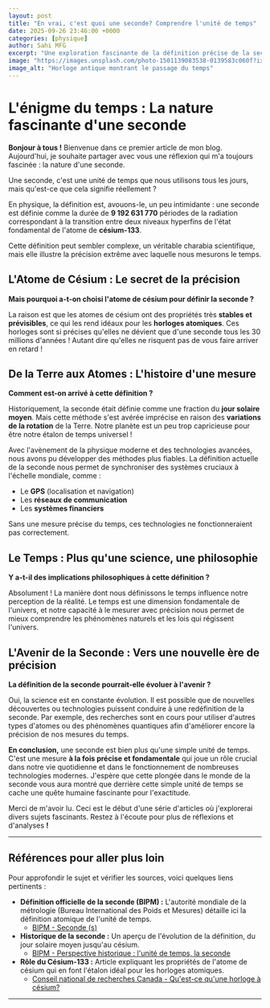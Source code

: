 ```yaml
---
layout: post
title: "En vrai, c'est quoi une seconde? Comprendre l'unité de temps"
date: 2025-09-26 23:46:00 +0000
categories: [physique]
author: Sahi MFG
excerpt: "Une exploration fascinante de la définition précise de la seconde et de son importance en physique moderne."
image: "https://images.unsplash.com/photo-1501139083538-0139583c060f?ixlib=rb-4.0.3&auto=format&fit=crop&w=1200&h=630&q=80"
image_alt: "Horloge antique montrant le passage du temps"
---
```





# L'énigme du temps : La nature fascinante d'une seconde

**Bonjour à tous !** Bienvenue dans ce premier article de mon blog. Aujourd'hui, je souhaite partager avec vous une réflexion qui m'a toujours fascinée : la nature d'une seconde.

Une seconde, c'est une unité de temps que nous utilisons tous les jours, mais qu'est-ce que cela signifie réellement ?

En physique, la définition est, avouons-le, un peu intimidante : une seconde est définie comme la durée de **9 192 631 770** périodes de la radiation correspondant à la transition entre deux niveaux hyperfins de l'état fondamental de l'atome de **césium-133**.

Cette définition peut sembler complexe, un véritable charabia scientifique, mais elle illustre la précision extrême avec laquelle nous mesurons le temps.



## L'Atome de Césium : Le secret de la précision

**Mais pourquoi a-t-on choisi l'atome de césium pour définir la seconde ?**

La raison est que les atomes de césium ont des propriétés très **stables et prévisibles**, ce qui les rend idéaux pour les **horloges atomiques**. Ces horloges sont si précises qu'elles ne dévient que d'une seconde tous les 30 millions d'années ! Autant dire qu'elles ne risquent pas de vous faire arriver en retard !



## De la Terre aux Atomes : L'histoire d'une mesure

**Comment est-on arrivé à cette définition ?**

Historiquement, la seconde était définie comme une fraction du **jour solaire moyen**. Mais cette méthode s'est avérée imprécise en raison des **variations de la rotation** de la Terre. Notre planète est un peu trop capricieuse pour être notre étalon de temps universel !

Avec l'avènement de la physique moderne et des technologies avancées, nous avons pu développer des méthodes plus fiables. La définition actuelle de la seconde nous permet de synchroniser des systèmes cruciaux à l'échelle mondiale, comme :

* Le **GPS** (localisation et navigation)
* Les **réseaux de communication**
* Les **systèmes financiers**

Sans une mesure précise du temps, ces technologies ne fonctionneraient pas correctement.



## Le Temps : Plus qu'une science, une philosophie

**Y a-t-il des implications philosophiques à cette définition ?**

Absolument ! La manière dont nous définissons le temps influence notre perception de la réalité. Le temps est une dimension fondamentale de l'univers, et notre capacité à le mesurer avec précision nous permet de mieux comprendre les phénomènes naturels et les lois qui régissent l'univers.



## L'Avenir de la Seconde : Vers une nouvelle ère de précision

**La définition de la seconde pourrait-elle évoluer à l'avenir ?**

Oui, la science est en constante évolution. Il est possible que de nouvelles découvertes ou technologies puissent conduire à une redéfinition de la seconde. Par exemple, des recherches sont en cours pour utiliser d'autres types d'atomes ou des phénomènes quantiques afin d'améliorer encore la précision de nos mesures du temps.


**En conclusion,** une seconde est bien plus qu'une simple unité de temps. C'est une mesure **à la fois précise et fondamentale** qui joue un rôle crucial dans notre vie quotidienne et dans le fonctionnement de nombreuses technologies modernes. J'espère que cette plongée dans le monde de la seconde vous aura montré que derrière cette simple unité de temps se cache une quête humaine fascinante pour l'exactitude.

Merci de m'avoir lu. Ceci est le début d'une série d'articles où j'explorerai divers sujets fascinants. Restez à l'écoute pour plus de réflexions et d'analyses **!**

---

## Références pour aller plus loin

Pour approfondir le sujet et vérifier les sources, voici quelques liens pertinents :

* **Définition officielle de la seconde (BIPM) :** L'autorité mondiale de la métrologie (Bureau International des Poids et Mesures) détaille ici la définition atomique de l'unité de temps.
    * [BIPM - Seconde (s)](https://www.bipm.org/fr/si-base-units/second)
* **Historique de la seconde :** Un aperçu de l'évolution de la définition, du jour solaire moyen jusqu'au césium.
    * [BIPM - Perspective historique : l'unité de temps, la seconde](https://www.bipm.org/fr/history-si/second)
* **Rôle du Césium-133 :** Article expliquant les propriétés de l'atome de césium qui en font l'étalon idéal pour les horloges atomiques.
    * [Conseil national de recherches Canada - Qu'est-ce qu'une horloge à césium?](https://nrc.canada.ca/fr/certifications-evaluations-normes/heure-officielle-canada/quest-ce-quune-horloge-cesium)

---

